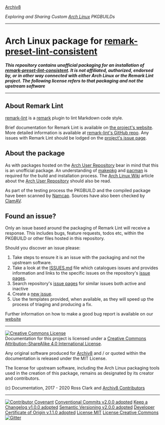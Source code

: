 [Archiv8](https://archiv8.github.io/)

_Exploring and Sharing Custom [Arch Linux](https://www.archlinux.org/) PKGBUILDs_

---

# Arch Linux package for [remark-preset-lint-consistent](https://github.com/remarkjs/remark-lint/tree/master/packages/remark-preset-lint-consistent)

**_This repository contains unofficial packaging for an installation of [remark-preset-lint-consistent](https://github.com/remarkjs/remark-lint/tree/master/packages/remark-preset-lint-consistent). It is not affiliated, authorized, endorsed by, or in other way connected with either Arch Linux or the Remark Lint project. The following license refers to that packaging and not the upstream software_**

---

## About Remark Lint

[remark-lint](https://github.com/remarkjs/remark-lint) is a [remark](https://remark.js.org/) plugin to lint Markdown code style.

Brief documentation for Remark Lint is available on [the project's website](https://remark.js.org/). More detailed information is available at [remark-lint's GitHub repo](https://github.com/remarkjs/remark/blob/master/packages/remark-lint/readme.md#remark-lint).  Any issues with Remark Lint should be lodged on the [project's issue page](https://github.com/remarkjs/remark-lint/issues).

## About the package

As with packages hosted on the [Arch User Repository](https://aur.archlinux.org/) bear in mind that this is an unofficial package.  An understanding of [makepkg](https://wiki.archlinux.org/index.php/Makepkg) and [pacman](https://wiki.archlinux.org/index.php/Pacman) is required for the build and installation process.  The [Arch Linux Wiki](https://wiki.archlinux.org/) article about the [Arch User Repository](https://wiki.archlinux.org/index.php/Arch_User_Repository) should also be read.

As part of the testing process the PKGBUILD and the compiled package have been scanned by [Namcap](https://wiki.archlinux.org/index.php/Namcap).  Sources have also been checked by [ClamAV](https://www.clamav.net/).

## Found an issue?

Only an issue based around the packaging of Remark Lint will receive a response.  This includes bugs, feature requests, todos etc, within the PKGBUILD or other files hosted in this repository.

Should you discover an issue please:
  1. Take steps to ensure it is an issue with the packaging and not the upstream software.
  1. Take a look at the [ISSUES.md](ISSUES.md) file which catalogues issues and provides information and links to the specific issues on the repository's [issue pages](https://github.com/Archiv8/https://github.com/remarkjs/remark-lint/tree/master/packages/remark-preset-lint-consistent/issues).
  1. Search repository's [issue pages](https://github.com/Archiv8/https://github.com/remarkjs/remark-lint/tree/master/packages/remark-preset-lint-consistent/issues) for similar issues both active and inactive
  1. Create a [new issue](https://github.com/Archiv8/https://github.com/remarkjs/remark-lint/tree/master/packages/remark-preset-lint-consistent/issues/new).
  1. Use the templates provided, when available, as they will speed up the process of triaging and producing a fix.

  Further information on how to make a good bug report is available on our [website](https://archiv8.github.io/)

  ---

  <a rel="license" href="http://creativecommons.org/licenses/by-sa/4.0/"><img alt="Creative Commons License" style="border-width:0" src="https://i.creativecommons.org/l/by-sa/4.0/88x31.png" /></a><br />Documentation for this project is licensed under a <a rel="license" href="http://creativecommons.org/licenses/by-sa/4.0/">Creative Commons Attribution-ShareAlike 4.0 International License</a>.

  Any original software produced for [Archiv8](https://archiv8.github.io/) and / or quoted within the documentation is released under the MIT License.

  The license for upstream software, including the Arch Linux packaging tools used in the creation of this package, remains as designated by its creator and contributors.

  (c) Documentation, 2017 - 2020 Ross Clark and [Archiv8 Contributors](https://github.com/Archiv8/nodejs-remark-preset-lint-consistent/people)

  ---

  [![Contributor Covenant](https://img.shields.io/badge/Contributor%20Covenant-v2.0.0%20adopted-ff69b4.svg)](CODE-OF-CONDUCT.md)
  [Conventional Commits v2.0.0 adopted](https://www.conventionalcommits.org)
  [Keep a Changelog v1.0.0 adopted](https://keepachangelog.com)
  [Semantic Versioning v2.0.0 adopted](https://semver.org)
  [Developer Certificate of Origin v.1.1.0 adopted](https://developercertificate.org)
  [License MIT](https://opensource.org/licenses/MIT)
  [License Creative Commons](https://creativecommons.org)
  [![Gitter](https://badges.gitter.im/Archiv8/community.svg)](https://gitter.im/Archiv8/community?utm_source=badge&utm_medium=badge&utm_campaign=pr-badge)

